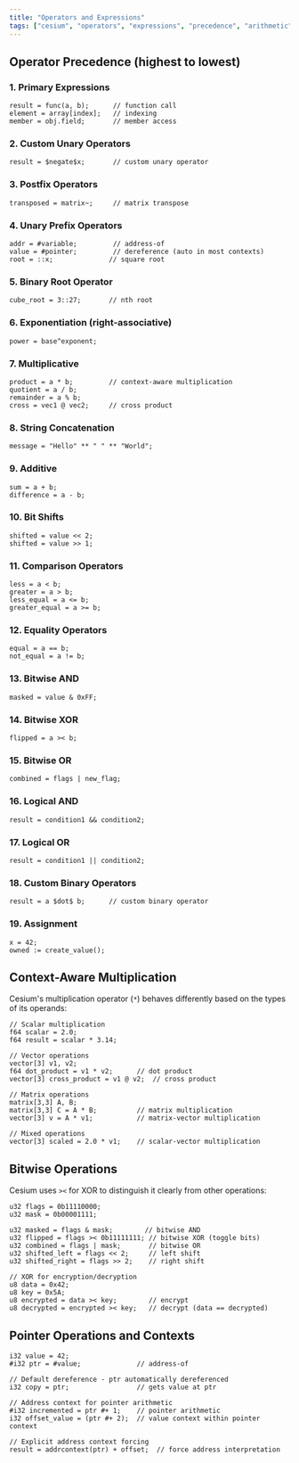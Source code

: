 ```yaml
---
title: "Operators and Expressions"
tags: ["cesium", "operators", "expressions", "precedence", "arithmetic"]
---
```


## Operator Precedence (highest to lowest)

### 1. Primary Expressions

```cesium
result = func(a, b);      // function call
element = array[index];   // indexing
member = obj.field;       // member access
```

### 2. Custom Unary Operators

```cesium
result = $negate$x;       // custom unary operator
```

### 3. Postfix Operators

```cesium
transposed = matrix~;     // matrix transpose
```

### 4. Unary Prefix Operators

```cesium
addr = #variable;         // address-of
value = #pointer;         // dereference (auto in most contexts)
root = ::x;              // square root
```

### 5. Binary Root Operator

```cesium
cube_root = 3::27;       // nth root
```

### 6. Exponentiation (right-associative)

```cesium
power = base^exponent;
```

### 7. Multiplicative

```cesium
product = a * b;         // context-aware multiplication
quotient = a / b;
remainder = a % b;
cross = vec1 @ vec2;     // cross product
```

### 8. String Concatenation

```cesium
message = "Hello" ** " " ** "World";
```

### 9. Additive

```cesium
sum = a + b;
difference = a - b;
```

### 10. Bit Shifts

```cesium
shifted = value << 2;
shifted = value >> 1;
```

### 11. Comparison Operators

```cesium
less = a < b;
greater = a > b;
less_equal = a <= b;
greater_equal = a >= b;
```

### 12. Equality Operators

```cesium
equal = a == b;
not_equal = a != b;
```

### 13. Bitwise AND

```cesium
masked = value & 0xFF;
```

### 14. Bitwise XOR

```cesium
flipped = a >< b;
```

### 15. Bitwise OR

```cesium
combined = flags | new_flag;
```

### 16. Logical AND

```cesium
result = condition1 && condition2;
```

### 17. Logical OR

```cesium
result = condition1 || condition2;
```

### 18. Custom Binary Operators

```cesium
result = a $dot$ b;      // custom binary operator
```

### 19. Assignment

```cesium
x = 42;
owned := create_value();
```

## Context-Aware Multiplication

Cesium's multiplication operator (`*`) behaves differently based on the types of its operands:

```cesium
// Scalar multiplication
f64 scalar = 2.0;
f64 result = scalar * 3.14;

// Vector operations
vector[3] v1, v2;
f64 dot_product = v1 * v2;      // dot product
vector[3] cross_product = v1 @ v2;  // cross product

// Matrix operations
matrix[3,3] A, B;
matrix[3,3] C = A * B;          // matrix multiplication
vector[3] v = A * v1;           // matrix-vector multiplication

// Mixed operations
vector[3] scaled = 2.0 * v1;    // scalar-vector multiplication
```

## Bitwise Operations

Cesium uses `><` for XOR to distinguish it clearly from other operations:

```cesium
u32 flags = 0b11110000;
u32 mask = 0b00001111;

u32 masked = flags & mask;        // bitwise AND
u32 flipped = flags >< 0b11111111; // bitwise XOR (toggle bits)
u32 combined = flags | mask;       // bitwise OR
u32 shifted_left = flags << 2;     // left shift
u32 shifted_right = flags >> 2;    // right shift

// XOR for encryption/decryption
u8 data = 0x42;
u8 key = 0x5A;
u8 encrypted = data >< key;        // encrypt
u8 decrypted = encrypted >< key;   // decrypt (data == decrypted)
```

## Pointer Operations and Contexts

```cesium
i32 value = 42;
#i32 ptr = #value;              // address-of

// Default dereference - ptr automatically dereferenced
i32 copy = ptr;                 // gets value at ptr

// Address context for pointer arithmetic
#i32 incremented = ptr #+ 1;    // pointer arithmetic
i32 offset_value = (ptr #+ 2);  // value context within pointer context

// Explicit address context forcing
result = addrcontext(ptr) + offset;  // force address interpretation
```
